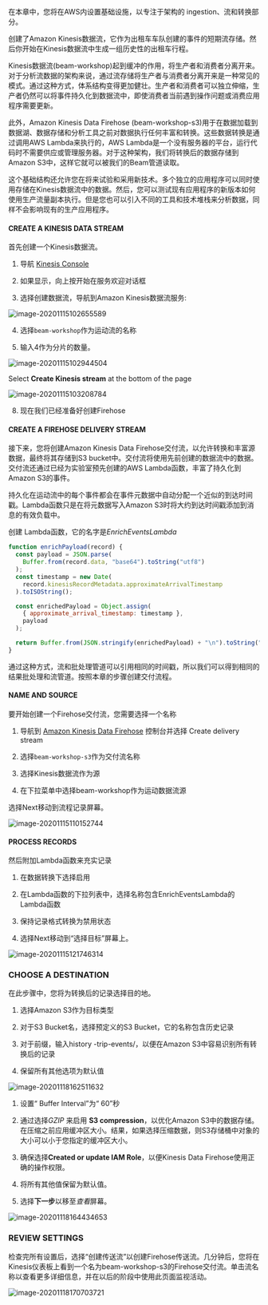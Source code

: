 



在本章中，您将在AWS内设置基础设施，以专注于架构的 ingestion、流和转换部分。

创建了Amazon Kinesis数据流，它作为出租车车队创建的事件的短期流存储。然后你开始在Kinesis数据流中生成一组历史性的出租车行程。

Kinesis数据流(beam-workshop)起到缓冲的作用，将生产者和消费者分离开来。对于分析流数据的架构来说，通过流存储将生产者与消费者分离开来是一种常见的模式。通过这种方式，体系结构变得更加健壮。生产者和消费者可以独立伸缩，生产者仍然可以将事件持久化到数据流中，即使消费者当前遇到操作问题或消费应用程序需要更新。

此外，Amazon Kinesis Data Firehose (beam-workshop-s3)用于在数据加载到数据湖、数据存储和分析工具之前对数据执行任何丰富和转换。这些数据转换是通过调用AWS Lambda来执行的，AWS Lambda是一个没有服务器的平台，运行代码时不需要供应或管理服务器。对于这种架构，我们将转换后的数据存储到Amazon S3中，这样它就可以被我们的Beam管道读取。

这个基础结构还允许您在将来试验和采用新技术。多个独立的应用程序可以同时使用存储在Kinesis数据流中的数据。然后，您可以测试现有应用程序的新版本如何使用生产流量副本执行。但是您也可以引入不同的工具和技术堆栈来分析数据，同样不会影响现有的生产应用程序。



#### CREATE A KINESIS DATA STREAM



首先创建一个Kinesis数据流。

1. 导航 [Kinesis Console](https://console.amazonaws.cn/kinesis)

2. 如果显示，向上按开始在服务欢迎对话框

3. 选择创建数据流，导航到Amazon Kinesis数据流服务:

![image-20201115102655589](/Users/wjianye/Desktop/BeamOnKDA/image/image-20201115102655589.png)

4. 选择`beam-workshop`作为运动流的名称

5. 输入4作为分片的数量。

![image-20201115102944504](/Users/wjianye/Desktop/BeamOnKDA/image/image-20201115102944504.png)





Select **Create Kinesis stream** at the bottom of the page

![image-20201115103208784](/Users/wjianye/Desktop/BeamOnKDA/image/image-20201115103208784.png)

8. 现在我们已经准备好创建Firehose



#### CREATE A FIREHOSE DELIVERY STREAM

接下来，您将创建Amazon Kinesis Data Firehose交付流，以允许转换和丰富源数据，最终将其存储到S3 bucket中。交付流将使用先前创建的数据流中的数据。交付流还通过已经为实验室预先创建的AWS Lambda函数，丰富了持久化到Amazon S3的事件。

持久化在运动流中的每个事件都会在事件元数据中自动分配一个近似的到达时间戳。Lambda函数只是在将元数据写入Amazon S3时将大约到达时间戳添加到消息的有效负载中。



创建 Lambda函数，它的名字是*EnrichEventsLambda*

```javascript
function enrichPayload(record) {
  const payload = JSON.parse(
    Buffer.from(record.data, "base64").toString("utf8")
  );
  const timestamp = new Date(
    record.kinesisRecordMetadata.approximateArrivalTimestamp
  ).toISOString();

  const enrichedPayload = Object.assign(
    { approximate_arrival_timestamp: timestamp },
    payload
  );

  return Buffer.from(JSON.stringify(enrichedPayload) + "\n").toString("base64");
}

```



通过这种方式，流和批处理管道可以引用相同的时间戳，所以我们可以得到相同的结果批处理和流管道。按照本章的步骤创建交付流程。



#### NAME AND SOURCE

要开始创建一个Firehose交付流，您需要选择一个名称

1. 导航到 [Amazon Kinesis Data Firehose](https://console.amazonaws.cn/firehose/) 控制台并选择 Create delivery stream

2. 选择`beam-workshop-s3`作为交付流名称

3. 选择Kinesis数据流作为源

4. 在下拉菜单中选择beam-workshop作为运动数据流源

选择Next移动到流程记录屏幕。

![image-20201115110152744](/Users/wjianye/Desktop/BeamOnKDA/image/image-20201115110152744.png)

#### PROCESS RECORDS

然后附加Lambda函数来充实记录

1. 在数据转换下选择启用

2. 在Lambda函数的下拉列表中，选择名称包含EnrichEventsLambda的Lambda函数

3. 保持记录格式转换为禁用状态

4. 选择Next移动到“选择目标”屏幕上。

![image-20201115121746314](/Users/wjianye/Desktop/BeamOnKDA/image/image-20201115121746314.png)













### CHOOSE A DESTINATION

在此步骤中，您将为转换后的记录选择目的地。

1. 选择Amazon S3作为目标类型

2. 对于S3 Bucket名，选择预定义的S3 Bucket，它的名称包含历史记录

3. 对于前缀，输入history -trip-events/，以便在Amazon S3中容易识别所有转换后的记录

4. 保留所有其他选项为默认值



![image-20201118162511632](/Users/wjianye/Desktop/BeamOnKDA/image/image-20201118162511632.png)



1. 设置“ Buffer Interval”为“ 60”秒

2. 通过选择*GZIP* 来启用 **S3 compression**，以优化Amazon S3中的数据存储。在压缩之前应用缓冲区大小。结果，如果选择压缩数据，则S3存储桶中对象的大小可以小于您指定的缓冲区大小。

3. 确保选择**Created or update IAM Role**，以便Kinesis Data Firehose使用正确的操作权限。

4. 将所有其他值保留为默认值。

5. 选择**下一步**以移至*查看*屏幕。



![image-20201118164434653](/Users/wjianye/Desktop/BeamOnKDA/image/image-20201118164434653.png)



### REVIEW SETTINGS

检查完所有设置后，选择“创建传送流”以创建Firehose传送流。几分钟后，您将在Kinesis仪表板上看到一个名为beam-workshop-s3的Firehose交付流。单击流名称以查看更多详细信息，并在以后的阶段中使用此页面监视活动。

![image-20201118170703721](/Users/wjianye/Desktop/BeamOnKDA/image/image-20201118170703721.png)



